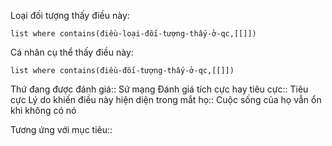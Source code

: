 
Loại đối tượng thấy điều này: 
```dataview 
list where contains(điều-loại-đối-tượng-thấy-ở-qc,[[]]) 
``` 
Cá nhân cụ thể thấy điều này: 
```dataview
list where contains(điều-đối-tượng-thấy-ở-qc,[[]]) 
```
Thứ đang được đánh giá:: Sứ mạng
Đánh giá tích cực hay tiêu cực:: Tiêu cực
Lý do khiến điều này hiện diện trong mắt họ:: Cuộc sống của họ vẫn ổn khi không có nó

Tương ứng với mục tiêu:: 